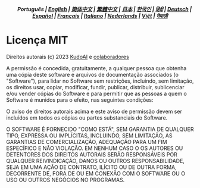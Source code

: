 <div align="center">
<h5> <a href="../"><img height=15 style="margin: 0 3px -2px" src="https://raw.githubusercontent.com/kudoai/chatgpt.js/6fa1659feadaf70853996dc7d7f6e1ab5a1e6301/media/images/icons/earth-americas.svg"></a> Português | <a href="../../LICENSE.md">English</a> | <a href="../zh-cn/LICENSE.md">简体中文</a> | <a href="../zh-tw/LICENSE.md">繁體中文</a> | <a href="../ja/LICENSE.md">日本</a> | <a href="../ko/LICENSE.md">한국인</a> | <a href="../hi/LICENSE.md">हिंदी</a> | <a href="../de/LICENSE.md">Deutsch</a> | <a href="../es/LICENSE.md">Español</a> | <a href="../fr/LICENSE.md">Français</a> | <a href="../it/LICENSE.md">Italiano</a> | <a href="../nl/LICENSE.md">Nederlands</a> | <a href="../vi/LICENSE.md">Việt</a> | <a href="../ne/LICENSE.md">नेपाली</a></h5>
</div>

# Licença MIT

Direitos autorais (c) 2023 [KudoAI](https://github.com/kudoai) e [colaboradores](.#-colaboradores)

A permissão é concedida, gratuitamente, a qualquer pessoa que obtenha uma cópia deste software e arquivos de documentação associados (o "Software"), para lidar no Software sem restrições, incluindo, sem limitação, os direitos usar, copiar, modificar, fundir, publicar, distribuir, sublicenciar e/ou vender cópias do Software e para permitir que as pessoas a quem o Software é munidos para o efeito, nas seguintes condições:

O aviso de direitos autorais acima e este aviso de permissão devem ser incluídos em todos os cópias ou partes substanciais do Software.

O SOFTWARE É FORNECIDO "COMO ESTÁ", SEM GARANTIA DE QUALQUER TIPO, EXPRESSA OU IMPLÍCITAS, INCLUINDO, SEM LIMITAÇÃO, AS GARANTIAS DE COMERCIALIZAÇÃO, ADEQUAÇÃO PARA UM FIM ESPECÍFICO E NÃO VIOLAÇÃO. EM NENHUM CASO O OS AUTORES OU DETENTORES DOS DIREITOS AUTORAIS SERÃO RESPONSÁVEIS POR QUALQUER REIVINDICAÇÃO, DANOS OU OUTROS RESPONSABILIDADE, SEJA EM UMA AÇÃO DE CONTRATO, ILÍCITO OU DE OUTRA FORMA, DECORRENTE DE, FORA DE OU EM CONEXÃO COM O SOFTWARE OU O USO OU OUTROS NEGÓCIOS NO PROGRAMAS.
